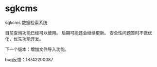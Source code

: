 # sgkcms
sgkcms 数据检索系统

目前查询功能已经可以使用。
后期可能还会继续更新。
安全性问题暂时不做优化，优先功能开发。

下一个版本：增加文件导入功能。

bug反馈：18742200087
